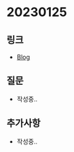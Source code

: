 # 20230125

## 링크
- [Blog](https://velog.io/@hyeon_17/%EC%9E%90%EB%B0%94%EC%8A%A4%ED%81%AC%EB%A6%BD%ED%8A%B8-k82el5mx)

## 질문
- 작성중..

## 추가사항
- 작성중..
